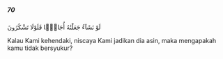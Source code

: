 ##### 70

<span class="ayah">لَوْ نَشَآءُ جَعَلْنَٰهُ أُجَاجًۭا فَلَوْلَا تَشْكُرُونَ</span>

<span class="ayah_translation">Kalau Kami kehendaki, niscaya Kami jadikan dia asin, maka mengapakah kamu tidak bersyukur?</span>
